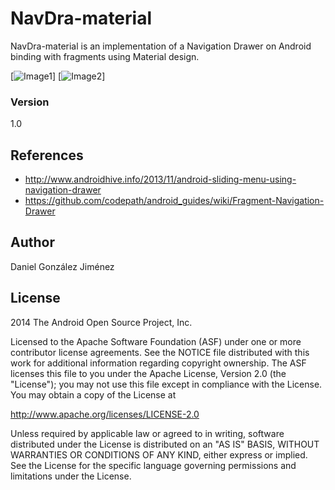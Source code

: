 # NavDra-material

NavDra-material is an implementation of a Navigation Drawer on Android binding with fragments using Material design.

[![Image1](http://i.imgur.com/MQuC9Xml.png)]
[![Image2](http://i.imgur.com/kK0etf6l.png)]


### Version
1.0

References
----------


* http://www.androidhive.info/2013/11/android-sliding-menu-using-navigation-drawer
* https://github.com/codepath/android_guides/wiki/Fragment-Navigation-Drawer

Author
----
Daniel González Jiménez

License
----

2014 The Android Open Source Project, Inc.

Licensed to the Apache Software Foundation (ASF) under one or more contributor
license agreements.  See the NOTICE file distributed with this work for
additional information regarding copyright ownership.  The ASF licenses this
file to you under the Apache License, Version 2.0 (the "License"); you may not
use this file except in compliance with the License.  You may obtain a copy of
the License at

  http://www.apache.org/licenses/LICENSE-2.0

Unless required by applicable law or agreed to in writing, software
distributed under the License is distributed on an "AS IS" BASIS, WITHOUT
WARRANTIES OR CONDITIONS OF ANY KIND, either express or implied.  See the
License for the specific language governing permissions and limitations under
the License.


